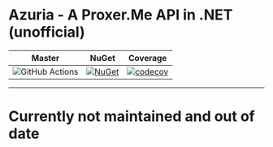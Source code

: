 # Azuria - A Proxer.Me API in .NET (unofficial)

Master | NuGet | Coverage
------ | ----- | -------- 
![GitHub Actions](https://shields-staging-pr-3898.herokuapp.com/github/actions/InfiniteSoul/Azuria/Build%20and%20Test%20Library?style=for-the-badge) | [![NuGet](https://img.shields.io/nuget/v/Azuria.svg?style=for-the-badge)](https://www.nuget.org/packages/Azuria) | [![codecov](https://shields-staging-pr-3898.herokuapp.com/codecov/c/github/InfiniteSoul/Azuria?style=for-the-badge)](https://codecov.io/gh/InfiniteSoul/Azuria)

---

# Currently not maintained and out of date 
